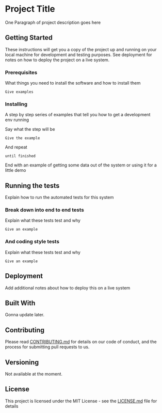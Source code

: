 # Project Title

One Paragraph of project description goes here

## Getting Started

These instructions will get you a copy of the project up and running on your local machine for development and testing purposes. See deployment for notes on how to deploy the project on a live system.

### Prerequisites

What things you need to install the software and how to install them

```
Give examples
```

### Installing

A step by step series of examples that tell you how to get a development env running

Say what the step will be

```
Give the example
```

And repeat

```
until finished
```

End with an example of getting some data out of the system or using it for a little demo

## Running the tests

Explain how to run the automated tests for this system

### Break down into end to end tests

Explain what these tests test and why

```
Give an example
```

### And coding style tests

Explain what these tests test and why

```
Give an example
```

## Deployment

Add additional notes about how to deploy this on a live system

## Built With

<!--  * [Dropwizard](http://www.dropwizard.io/1.0.2/docs/) - The web framework used -->
Gonna update later.

## Contributing

Please read [CONTRIBUTING.md](CONTRIBUTING.md) for details on our code of conduct, and the process for submitting pull requests to us.

## Versioning

Not available at the moment.


## License

This project is licensed under the MIT License - see the [LICENSE.md](LICENSE.md) file for details
